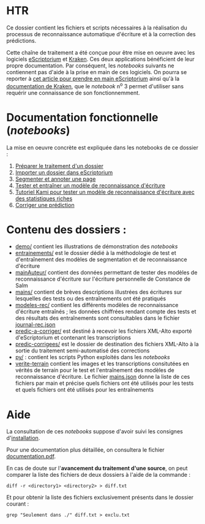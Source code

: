 HTR
====

Ce dossier contient les fichiers et scripts nécessaires à la réalisation du processus de reconnaissance automatique d'écriture et à la correction des prédictions.

Cette chaîne de traitement a été conçue pour être mise en oeuvre avec les logiciels [eScriptorium](https://escriptorium.fr/) et [Kraken](https://kraken.re/master/index.html). Ces deux applications bénéficient de leur propre documentation. Par conséquent, les *notebooks* suivants ne contiennent pas d'aide à la prise en main de ces logiciels. On pourra se reporter à [cet article pour prendre en main eScriptorium](https://lectaurep.hypotheses.org/documentation/prendre-en-main-escriptorium) ainsi qu'à la [documentation de Kraken](https://kraken.re/master/training.html), que le *notebook* n<sup>o</sup> 3 permet d'utiliser sans requérir une connaissance de son fonctionnemment.

# Documentation fonctionnelle (*notebooks*)
La mise en oeuvre concrète est expliquée dans les notebooks de ce dossier :
1. [Préparer le traitement d'un dossier](./Preparer_le_traitement_dun_dossier.ipynb)
2. [Importer un dossier dans eScriptorium](./Importer_dossier_dans_eScriptorium.ipynb)
3. [Segmenter et annoter une page](./Segmenter_et_annoter_une_page.ipynb)
4. [Tester et entraîner un modèle de reconnaissance d'écriture](./Tester_et_entrainer_un_modele_HTR_avec_Kraken.ipynb)
5. [Tutoriel Kami pour tester un modèle de reconnaissance d'écriture avec des statistiques riches](./Tutoriel_Kami.ipynb)
6. [Corriger une prédiction](./Corriger_une_prediction.ipynb)

# Contenu des dossiers :
- [demo/](./demo/) contient les illustrations de démonstration des *notebooks*
- [entrainements/](./entrainements/) est le dossier dédié à la méthodologie de test et d'entraînement des modèles de segmentation et de reconnaissance d'écriture
- [mainAuteur/](./mainAuteur/) contient des données permettant de tester des modèles de reconnaissance d'écriture sur l'écriture personnelle de Constance de Salm
- [mains/](./mains/) contient de brèves descriptions illustrées des écritures sur lesquelles des tests ou des entraînements ont été pratiqués
- [modeles-rec/](./modeles-rec/) contient les différents modèles de reconnaissance d'écriture entraînés ; les données chiffrées rendant compte des tests et des résultats des entraînements sont consultables dans le fichier [journal-rec.json](./entrainements/journal-rec.json)
- [predic-a-corriger/](./predic-a-corriger/) est destiné à recevoir les fichiers XML-Alto exporté d'eScriptorium et contenant les transcriptions
- [predic-corrigees/](./predic-corrigees/) est le dossier de destination des fichiers XML-Alto à la sortie du traitement semi-automatisé des corrections
- [py/](./py/) : contient les scripts Python exploités dans les *notebooks*
- [verite-terrain](./verite-terrain/) contient les images et les transcriptions consitutées en vérités de terrain pour le test et l'entraînement des modèles de reconnaissance d'écriture. Le fichier [mains.json](./mains/mains.json) donne la liste de ces fichiers par main et précise quels fichiers ont été utilisés pour les tests et quels fichiers ont été utilisés pour les entraînements

# Aide
La consultation de ces *notebooks* suppose d'avoir suivi les consignes d'[installation](https://github.com/sbiay/CdS-edition#installation).

Pour une documentation plus détaillée, on consultera le fichier [documentation.pdf](../documentation/documentation.pdf).

En cas de doute sur l'**avancement du traitement d'une source**, on peut comparer la liste des fichiers de deux dossiers à l'aide de la commande :
```shell
diff -r <directory1> <directory2> > diff.txt
```

Et pour obtenir la liste des fichiers exclusivement présents dans le dossier courant :
```shell
grep "Seulement dans ./" diff.txt > exclu.txt
```